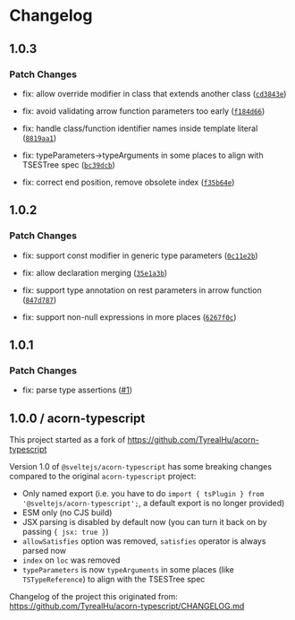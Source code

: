 # Changelog

## 1.0.3

### Patch Changes

- fix: allow override modifier in class that extends another class ([`cd3843e`](https://github.com/sveltejs/acorn-typescript/commit/cd3843e85e0d83dc9f75445d908eb0101f7b4d2a))

- fix: avoid validating arrow function parameters too early ([`f184d66`](https://github.com/sveltejs/acorn-typescript/commit/f184d66c339d00ee7103a9a24595bed76ddf19b0))

- fix: handle class/function identifier names inside template literal ([`8819aa1`](https://github.com/sveltejs/acorn-typescript/commit/8819aa10cbc086d11aa94a728cd7f80674f31ff3))

- fix: typeParameters->typeArguments in some places to align with TSESTree spec ([`bc39dcb`](https://github.com/sveltejs/acorn-typescript/commit/bc39dcb0702c9ccd563abba2a3d5d9d9d58e4104))

- fix: correct end position, remove obsolete index ([`f35b64e`](https://github.com/sveltejs/acorn-typescript/commit/f35b64eb74d2acaa63f464728d9962dada9c5b6f))

## 1.0.2

### Patch Changes

- fix: support const modifier in generic type parameters ([`0c11e2b`](https://github.com/sveltejs/acorn-typescript/commit/0c11e2b0bd88d484fc978049b374c7232d75b688))

- fix: allow declaration merging ([`35e1a3b`](https://github.com/sveltejs/acorn-typescript/commit/35e1a3b157823d6d6a37621e1733ec5d64e15277))

- fix: support type annotation on rest parameters in arrow function ([`847d787`](https://github.com/sveltejs/acorn-typescript/commit/847d78793fe40075dcaa720e6311970da41c808a))

- fix: support non-null expressions in more places ([`6267f0c`](https://github.com/sveltejs/acorn-typescript/commit/6267f0cf2defaa74655e0743d3700b6b37647a8d))

## 1.0.1

### Patch Changes

- fix: parse type assertions ([#1](https://github.com/sveltejs/acorn-typescript/pull/1))

## 1.0.0 / acorn-typescript

This project started as a fork of https://github.com/TyrealHu/acorn-typescript

Version 1.0 of `@sveltejs/acorn-typescript` has some breaking changes compared to the original `acorn-typescript` project:

- Only named export (i.e. you have to do `import { tsPlugin } from '@sveltejs/acorn-typescript';`, a default export is no longer provided)
- ESM only (no CJS build)
- JSX parsing is disabled by default now (you can turn it back on by passing `{ jsx: true }`)
- `allowSatisfies` option was removed, `satisfies` operator is always parsed now
- `index` on `loc` was removed
- `typeParameters` is now `typeArguments` in some places (like `TSTypeReference`) to align with the TSESTree spec

Changelog of the project this originated from: https://github.com/TyrealHu/acorn-typescript/CHANGELOG.md

